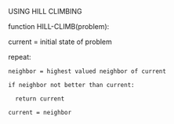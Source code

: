 USING HILL CLIMBING

function HILL-CLIMB(problem):

  current = initial state of problem

  repeat:

    neighbor = highest valued neighbor of current

    if neighbor not better than current:

      return current

    current = neighbor


